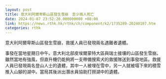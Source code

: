 ```yaml
---
layout: post
title: 意大利阿爾卑斯山區發生雪崩　至少兩人死亡
date: 2024-01-07 23:52:20.000000000 +08:00
link: https://news.rthk.hk/rthk/ch/component/k2/1735289-20240107.htm
categories: rthk
---
```


意大利阿爾卑斯山區發生雪崩，救援人員已發現兩名遇難者遺體。

事發在當地星期日中午。意大利北部皮埃爾蒙特大區與瑞士接壤的山區發生雪崩。雖然當地有強風，但直升機仍能夠將一支帶備搜索犬的救援隊送到事發地區。救援人員已發現兩名登山人士的遺體，其中一人被埋在雪中，另一人就被塌下來的積雪推入山腳的湖中。當局其後派出潛水員協助打撈湖中的遺體。
